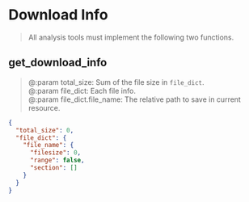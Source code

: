 # Download Info
> All analysis tools must implement the following two functions.

## get_download_info
> @:param total_size: Sum of the file size in `file_dict`.<br>
> @:param file_dict: Each file info.<br>
> @:param file_dict.file_name: The relative path to save in current resource.
```json
{
  "total_size": 0,
  "file_dict": {
    "file_name": {
      "filesize": 0,
      "range": false,
      "section": []
    }
  }
}
```